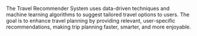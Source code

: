 The Travel Recommender System uses data-driven techniques and machine learning algorithms to suggest tailored travel options to users. The goal is to enhance travel planning by providing relevant, user-specific recommendations, making trip planning faster, smarter, and more enjoyable.
